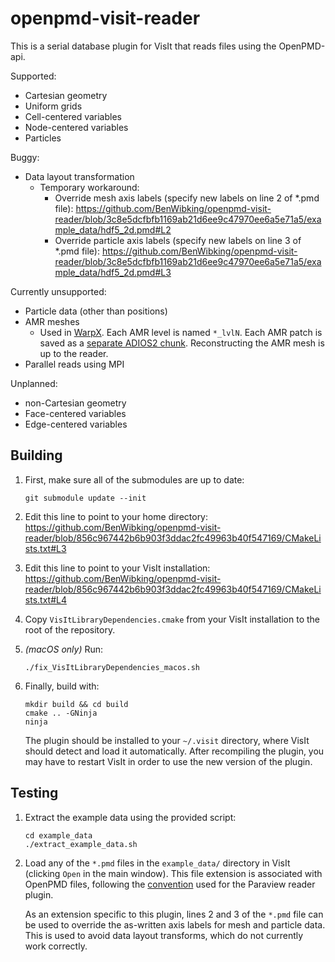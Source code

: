 # openpmd-visit-reader

This is a serial database plugin for VisIt that reads files using the OpenPMD-api.

Supported:
* Cartesian geometry
* Uniform grids
* Cell-centered variables
* Node-centered variables
* Particles

Buggy:
* Data layout transformation
  * Temporary workaround:
    * Override mesh axis labels (specify new labels on line 2 of *.pmd file): https://github.com/BenWibking/openpmd-visit-reader/blob/3c8e5dcfbfb1169ab21d6ee9c47970ee6a5e71a5/example_data/hdf5_2d.pmd#L2
    * Override particle axis labels (specify new labels on line 3 of *.pmd file): https://github.com/BenWibking/openpmd-visit-reader/blob/3c8e5dcfbfb1169ab21d6ee9c47970ee6a5e71a5/example_data/hdf5_2d.pmd#L3

Currently unsupported:
* Particle data (other than positions)
* AMR meshes
  * Used in [WarpX](https://github.com/ECP-WarpX/WarpX/blob/d79fe71ae810364b02017ef70c82c70f667c8e19/Source/Diagnostics/WarpXOpenPMD.cpp#L1282). Each AMR level is named `*_lvlN`. Each AMR patch is saved as a [separate ADIOS2 chunk](https://github.com/ECP-WarpX/WarpX/blob/d79fe71ae810364b02017ef70c82c70f667c8e19/Source/Diagnostics/WarpXOpenPMD.cpp#L1462). Reconstructing the AMR mesh is up to the reader.
* Parallel reads using MPI

Unplanned:
* non-Cartesian geometry
* Face-centered variables
* Edge-centered variables

## Building

1. First, make sure all of the submodules are up to date:
   ```
   git submodule update --init
   ```

2. Edit this line to point to your home directory:
https://github.com/BenWibking/openpmd-visit-reader/blob/856c967442b6b903f3ddac2fc49963b40f547169/CMakeLists.txt#L3

3. Edit this line to point to your VisIt installation:
https://github.com/BenWibking/openpmd-visit-reader/blob/856c967442b6b903f3ddac2fc49963b40f547169/CMakeLists.txt#L4

4. Copy `VisItLibraryDependencies.cmake` from your VisIt installation to the root of the repository.

5. *(macOS only)* Run:
   ```
   ./fix_VisItLibraryDependencies_macos.sh
   ```

6. Finally, build with:
   ```
   mkdir build && cd build
   cmake .. -GNinja
   ninja
   ```
   The plugin should be installed to your `~/.visit` directory, where VisIt should detect and load it automatically. After recompiling the plugin, you may have to restart VisIt in order to use the new version of the plugin.

## Testing

1. Extract the example data using the provided script:
   ```
   cd example_data
   ./extract_example_data.sh
   ```

2. Load any of the `*.pmd` files in the `example_data/` directory in VisIt (clicking `Open` in the main window). This file extension is associated with OpenPMD files, following the [convention](https://openpmd-api.readthedocs.io/en/latest/analysis/paraview.html#openpmd) used for the Paraview reader plugin.

   As an extension specific to this plugin, lines 2 and 3 of the `*.pmd` file can be used to override the as-written axis labels for mesh and particle data. This is used to avoid data layout transforms, which do not currently work correctly.
